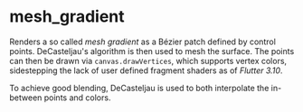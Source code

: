 # mesh_gradient

Renders a so called *mesh gradient* as a Bézier patch defined by control points.
DeCasteljau's algorithm is then used to mesh the surface.
The points can then be drawn via `canvas.drawVertices`, which supports vertex colors, sidestepping the lack of user defined fragment shaders as of *Flutter 3.10*.

To achieve good blending, DeCasteljau is used to both interpolate the in-between points and colors.
